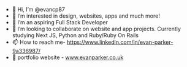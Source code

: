 - 👋 Hi, I’m @evancp87
- 👀 I’m interested in design, websites, apps and much more!
- 🌱 I’m an aspiring Full Stack Developer
- 💞️ I’m looking to collaborate on website and app projects. Currently studying Next JS, Python and Ruby/Ruby On Rails
- 📫 How to reach me- https://www.linkedin.com/in/evan-parker-9a336987/
- 💼 portfolio website - www.evanparker.co.uk

